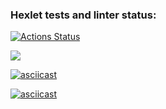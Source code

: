 ### Hexlet tests and linter status:
[![Actions Status](https://github.com/VladimirKonts/python-project-49/actions/workflows/hexlet-check.yml/badge.svg)](https://github.com/VladimirKonts/python-project-49/actions)

<a href="https://codeclimate.com/github/VladimirKonts/python-project-49/maintainability"><img src="https://api.codeclimate.com/v1/badges/b35376b90c535c9f4905/maintainability" /></a>

[![asciicast](https://asciinema.org/a/M2xCmbPwfCn2uSFVs5W67Euak.svg)](https://asciinema.org/a/M2xCmbPwfCn2uSFVs5W67Euak)

[![asciicast](https://asciinema.org/a/cOVosXw1uzNjwJc1kcIPvz7HT.svg)](https://asciinema.org/a/cOVosXw1uzNjwJc1kcIPvz7HT)
